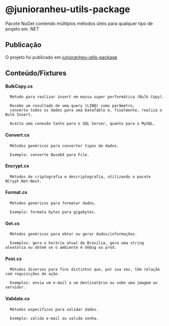 
# @junioranheu-utils-package

Pacote NuGet contendo múltiplos métodos úteis para qualquer tipo de projeto em .NET

## Publicação
O projeto foi publicado em [junioranheu-utils-package](https://www.nuget.org/packages/junioranheu-utils-package/)

## Conteúdo/Fixtures

#### BulkCopy.cs

```
  Método para realizar insert em massa super performática (Bulk Copy).

  Recebe um resultado de uma query (LINQ) como parâmetro, 
  converte todos os dados para uma DataTable e, finalmente, realiza o Bulk Insert.

  Aceita uma conexão tanto para o SQL Server, quanto para o MySQL.
```

#### Convert.cs

```
  Métodos genéricos para converter tipos de dados. 
  
  Exemplo: converte Base64 para File.
```

#### Encrypt.cs

```
  Métodos de criptografia e descriptografia, utilizando o pacote BCrypt.Net-Next.
```

#### Format.cs

```
  Métodos genéricos para formatar dados. 
  
  Exemplo: formata bytes para gigabytes.
```

#### Get.cs

```
  Métodos genéricos para obter ou gerar dados/informações. 
  
  Exemplos: gera o horário atual de Brasilia, gera uma string aleatória ou obtem se o ambiente é debug ou prod.
```

#### Post.cs

```
  Métodos diversos para fins distintos que, por sua vez, têm relação com requisições de ação. 
  
  Exemplos: envia um e-mail a um destinatário ou sobe uma imagem ao servidor.
```

#### Validate.cs

```
  Métodos específicos para validar dados. 
  
  Exemplo: valida e-mail ou valida senha.
```
